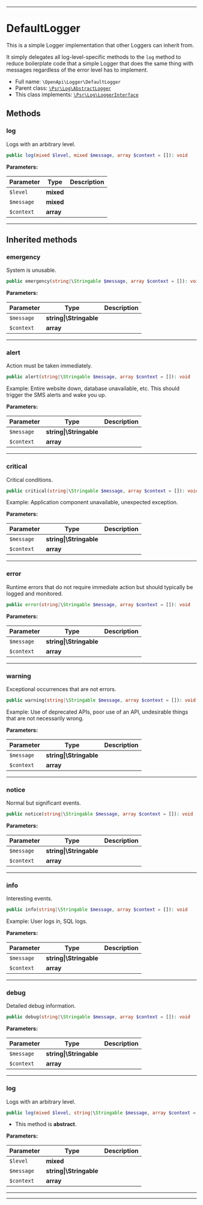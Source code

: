 ***

# DefaultLogger

This is a simple Logger implementation that other Loggers can inherit from.

It simply delegates all log-level-specific methods to the `log` method to
reduce boilerplate code that a simple Logger that does the same thing with
messages regardless of the error level has to implement.

* Full name: `\OpenApi\Logger\DefaultLogger`
* Parent class: [`\Psr\Log\AbstractLogger`](../../Psr/Log/AbstractLogger.md)
* This class implements:
  [`\Psr\Log\LoggerInterface`](../../Psr/Log/LoggerInterface.md)

## Methods

### log

Logs with an arbitrary level.

```php
public log(mixed $level, mixed $message, array $context = []): void
```

**Parameters:**

| Parameter | Type | Description |
|-----------|------|-------------|
| `$level` | **mixed** |  |
| `$message` | **mixed** |  |
| `$context` | **array** |  |

***

## Inherited methods

### emergency

System is unusable.

```php
public emergency(string|\Stringable $message, array $context = []): void
```

**Parameters:**

| Parameter | Type | Description |
|-----------|------|-------------|
| `$message` | **string&#124;\Stringable** |  |
| `$context` | **array** |  |

***

### alert

Action must be taken immediately.

```php
public alert(string|\Stringable $message, array $context = []): void
```

Example: Entire website down, database unavailable, etc. This should
trigger the SMS alerts and wake you up.

**Parameters:**

| Parameter | Type | Description |
|-----------|------|-------------|
| `$message` | **string&#124;\Stringable** |  |
| `$context` | **array** |  |

***

### critical

Critical conditions.

```php
public critical(string|\Stringable $message, array $context = []): void
```

Example: Application component unavailable, unexpected exception.

**Parameters:**

| Parameter | Type | Description |
|-----------|------|-------------|
| `$message` | **string&#124;\Stringable** |  |
| `$context` | **array** |  |

***

### error

Runtime errors that do not require immediate action but should typically
be logged and monitored.

```php
public error(string|\Stringable $message, array $context = []): void
```

**Parameters:**

| Parameter | Type | Description |
|-----------|------|-------------|
| `$message` | **string&#124;\Stringable** |  |
| `$context` | **array** |  |

***

### warning

Exceptional occurrences that are not errors.

```php
public warning(string|\Stringable $message, array $context = []): void
```

Example: Use of deprecated APIs, poor use of an API, undesirable things
that are not necessarily wrong.

**Parameters:**

| Parameter | Type | Description |
|-----------|------|-------------|
| `$message` | **string&#124;\Stringable** |  |
| `$context` | **array** |  |

***

### notice

Normal but significant events.

```php
public notice(string|\Stringable $message, array $context = []): void
```

**Parameters:**

| Parameter | Type | Description |
|-----------|------|-------------|
| `$message` | **string&#124;\Stringable** |  |
| `$context` | **array** |  |

***

### info

Interesting events.

```php
public info(string|\Stringable $message, array $context = []): void
```

Example: User logs in, SQL logs.

**Parameters:**

| Parameter | Type | Description |
|-----------|------|-------------|
| `$message` | **string&#124;\Stringable** |  |
| `$context` | **array** |  |

***

### debug

Detailed debug information.

```php
public debug(string|\Stringable $message, array $context = []): void
```

**Parameters:**

| Parameter | Type | Description |
|-----------|------|-------------|
| `$message` | **string&#124;\Stringable** |  |
| `$context` | **array** |  |

***

### log

Logs with an arbitrary level.

```php
public log(mixed $level, string|\Stringable $message, array $context = []): void
```

* This method is **abstract**.

**Parameters:**

| Parameter | Type | Description |
|-----------|------|-------------|
| `$level` | **mixed** |  |
| `$message` | **string&#124;\Stringable** |  |
| `$context` | **array** |  |

***


***


